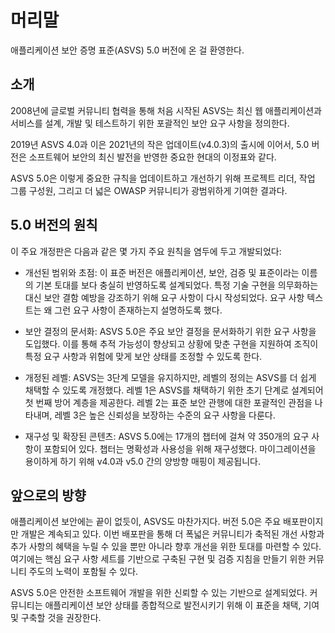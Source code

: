 # 머리말

애플리케이션 보안 증명 표준(ASVS) 5.0 버전에 온 걸 환영한다.

## 소개

2008년에 글로벌 커뮤니티 협력을 통해 처음 시작된 ASVS는 최신 웹 애플리케이션과 서비스를 설계, 개발 및 테스트하기 위한 포괄적인 보안 요구 사항을 정의한다.

2019년 ASVS 4.0과 이은 2021년의 작은 업데이트(v4.0.3)의 출시에 이어서, 5.0 버전은 소프트웨어 보안의 최신 발전을 반영한 중요한 현대의 이정표와 같다.

ASVS 5.0은 이렇게 중요한 규칙을 업데이트하고 개선하기 위해 프로젝트 리더, 작업 그룹 구성원, 그리고 더 넓은 OWASP 커뮤니티가 광범위하게 기여한 결과다.

## 5.0 버전의 원칙

이 주요 개정판은 다음과 같은 몇 가지 주요 원칙을 염두에 두고 개발되었다:

* 개선된 범위와 초점: 이 표준 버전은 애플리케이션, 보안, 검증 및 표준이라는 이름의 기본 토대를 보다 충실히 반영하도록 설계되었다. 특정 기술 구현을 의무화하는 대신 보안 결함 예방을 강조하기 위해 요구 사항이 다시 작성되었다. 요구 사항 텍스트는 왜 그런 요구 사항이 존재하는지 설명하도록 했다.

* 보안 결정의 문서화: ASVS 5.0은 주요 보안 결정을 문서화하기 위한 요구 사항을 도입했다. 이를 통해 추적 가능성이 향상되고 상황에 맞춘 구현을 지원하여 조직이 특정 요구 사항과 위험에 맞게 보안 상태를 조정할 수 있도록 한다.

* 개정된 레벨: ASVS는 3단계 모델을 유지하지만, 레벨의 정의는 ASVS를 더 쉽게 채택할 수 있도록 개정했다. 레벨 1은 ASVS를 채택하기 위한 초기 단계로 설계되어 첫 번째 방어 계층을 제공한다. 레벨 2는 표준 보안 관행에 대한 포괄적인 관점을 나타내며, 레벨 3은 높은 신뢰성을 보장하는 수준의 요구 사항을 다룬다.

* 재구성 및 확장된 콘텐츠: ASVS 5.0에는 17개의 챕터에 걸쳐 약 350개의 요구 사항이 포함되어 있다. 챕터는 명확성과 사용성을 위해 재구성했다. 마이그레이션을 용이하게 하기 위해 v4.0과 v5.0 간의 양방향 매핑이 제공됩니다.

## 앞으로의 방향

애플리케이션 보안에는 끝이 없듯이, ASVS도 마찬가지다. 버전 5.0은 주요 배포판이지만 개발은 계속되고 있다. 이번 배포판을 통해 더 폭넓은 커뮤니티가 축적된 개선 사항과 추가 사항의 혜택을 누릴 수 있을 뿐만 아니라 향후 개선을 위한 토대를 마련할 수 있다. 여기에는 핵심 요구 사항 세트를 기반으로 구축된 구현 및 검증 지침을 만들기 위한 커뮤니티 주도의 노력이 포함될 수 있다.

ASVS 5.0은 안전한 소프트웨어 개발을 위한 신뢰할 수 있는 기반으로 설계되었다. 커뮤니티는 애플리케이션 보안 상태를 종합적으로 발전시키기 위해 이 표준을 채택, 기여 및 구축할 것을 권장한다.

